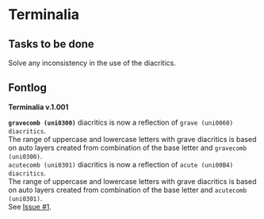 Terminalia
==========  
  
Tasks to be done  
----------------    
Solve any inconsistency in the use of the diacritics.  
  
Fontlog
----------------  
**Terminalia v.1.001**  
  
**` gravecomb (uni0300) `** diacritics is now a reflection of ` grave (uni0060) diacritics `.  
The range of uppercase and lowercase letters with grave diacritics is based on auto layers created from combination of the base letter and ` gravecomb (uni0300) `.  
` acutecomb (uni0301) ` diacritics is now a reflection of ` acute (uni00B4) diacritics `.  
The range of uppercase and lowercase letters with grave diacritics is based on auto layers created from combination of the base letter and ` acutecomb (uni0301) `.  
See [Issue #1](https://github.com/StefanPeev/Terminalia/issues/1).  
  